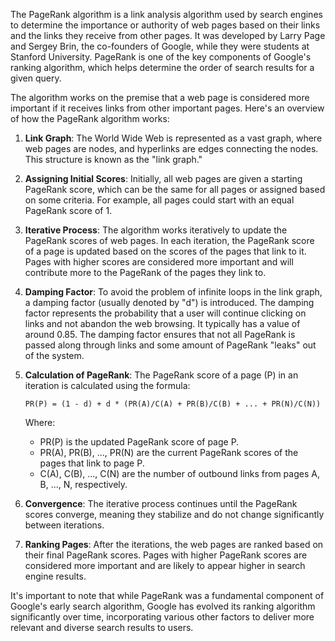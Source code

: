 The PageRank algorithm is a link analysis algorithm used by search engines to determine the importance or authority of web pages based on their links and the links they receive from other pages. It was developed by Larry Page and Sergey Brin, the co-founders of Google, while they were students at Stanford University. PageRank is one of the key components of Google's ranking algorithm, which helps determine the order of search results for a given query.

The algorithm works on the premise that a web page is considered more important if it receives links from other important pages. Here's an overview of how the PageRank algorithm works:

1. **Link Graph**: The World Wide Web is represented as a vast graph, where web pages are nodes, and hyperlinks are edges connecting the nodes. This structure is known as the "link graph."

2. **Assigning Initial Scores**: Initially, all web pages are given a starting PageRank score, which can be the same for all pages or assigned based on some criteria. For example, all pages could start with an equal PageRank score of 1.

3. **Iterative Process**: The algorithm works iteratively to update the PageRank scores of web pages. In each iteration, the PageRank score of a page is updated based on the scores of the pages that link to it. Pages with higher scores are considered more important and will contribute more to the PageRank of the pages they link to.

4. **Damping Factor**: To avoid the problem of infinite loops in the link graph, a damping factor (usually denoted by "d") is introduced. The damping factor represents the probability that a user will continue clicking on links and not abandon the web browsing. It typically has a value of around 0.85. The damping factor ensures that not all PageRank is passed along through links and some amount of PageRank "leaks" out of the system.

5. **Calculation of PageRank**: The PageRank score of a page (P) in an iteration is calculated using the formula:

   ```
   PR(P) = (1 - d) + d * (PR(A)/C(A) + PR(B)/C(B) + ... + PR(N)/C(N))
   ```

   Where:
   - PR(P) is the updated PageRank score of page P.
   - PR(A), PR(B), ..., PR(N) are the current PageRank scores of the pages that link to page P.
   - C(A), C(B), ..., C(N) are the number of outbound links from pages A, B, ..., N, respectively.

6. **Convergence**: The iterative process continues until the PageRank scores converge, meaning they stabilize and do not change significantly between iterations.

7. **Ranking Pages**: After the iterations, the web pages are ranked based on their final PageRank scores. Pages with higher PageRank scores are considered more important and are likely to appear higher in search engine results.

It's important to note that while PageRank was a fundamental component of Google's early search algorithm, Google has evolved its ranking algorithm significantly over time, incorporating various other factors to deliver more relevant and diverse search results to users.